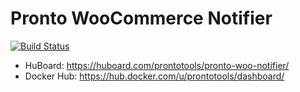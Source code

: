 # Pronto WooCommerce Notifier

[![Build Status](https://travis-ci.org/prontotools/pronto-woo-notifier.svg?branch=develop)](https://travis-ci.org/prontotools/pronto-woo-notifier)

* HuBoard: https://huboard.com/prontotools/pronto-woo-notifier/
* Docker Hub: https://hub.docker.com/u/prontotools/dashboard/
